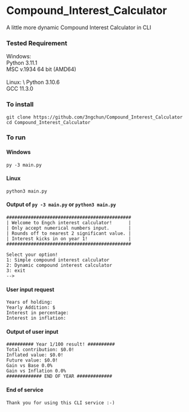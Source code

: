 # Compound_Interest_Calculator
A little more dynamic Compound Interest Calculator in CLI
### Tested Requirement
Windows: \
Python 3.11.1 \
MSC v.1934 64 bit (AMD64) \
\
Linux: \ 
Python 3.10.6 \
GCC 11.3.0 
### To install
```
git clone https://github.com/3ngchun/Compound_Interest_Calculator
cd Compound_Interest_Calculator
```
### To run
#### Windows
```
py -3 main.py
```
#### Linux 
```
python3 main.py
```
#### Output of ``` py -3 main.py ``` or ``` python3 main.py ``` 
```
##############################################
| Welcome to Engch interest calculator!      |
| Only accept numerical numbers input.       |
| Rounds off to nearest 2 significant value. |
| Interest kicks in on year 1!               |
##############################################

Select your option! 
1: Simple compound interest calculator 
2: Dynamic compound interest calculator 
3: exit 
--> 
```
#### User input request
```
Years of holding: 
Yearly Addition: $ 
Interest in percentage: 
Interest in inflation: 
```
#### Output of user input
```
########## Year 1/100 result! ########## 
Total contribution: $0.0! 
Inflated value: $0.0! 
Future value: $0.0! 
Gain vs Base 0.0% 
Gain vs Inflation 0.0% 
############# END OF YEAR ############# 
```
#### End of service
```
Thank you for using this CLI service :-)
```
